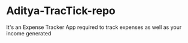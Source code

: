 # Aditya-TracTick-repo
It's an Expense Tracker App required to track expenses as well as your income generated
